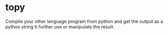 # topy
Compile your other language program from python and get the output as a python string ti further use or manipulate the result.
